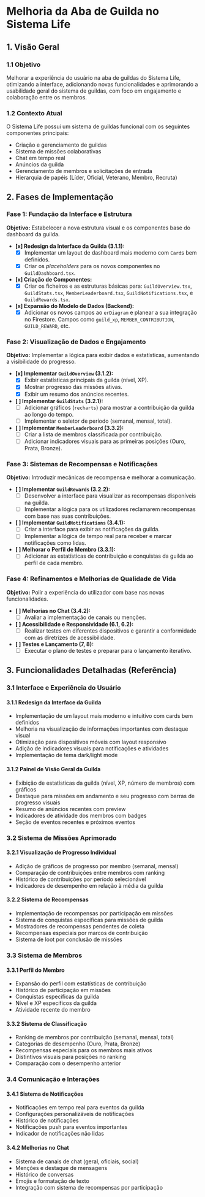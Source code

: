 # Melhoria da Aba de Guilda no Sistema Life

## 1. Visão Geral

### 1.1 Objetivo
Melhorar a experiência do usuário na aba de guildas do Sistema Life, otimizando a interface, adicionando novas funcionalidades e aprimorando a usabilidade geral do sistema de guildas, com foco em engajamento e colaboração entre os membros.

### 1.2 Contexto Atual
O Sistema Life possui um sistema de guildas funcional com os seguintes componentes principais:
- Criação e gerenciamento de guildas
- Sistema de missões colaborativas
- Chat em tempo real
- Anúncios da guilda
- Gerenciamento de membros e solicitações de entrada
- Hierarquia de papéis (Líder, Oficial, Veterano, Membro, Recruta)

## 2. Fases de Implementação

### Fase 1: Fundação da Interface e Estrutura
**Objetivo:** Estabelecer a nova estrutura visual e os componentes base do dashboard da guilda.

- **[x] Redesign da Interface da Guilda (3.1.1):**
    - [x] Implementar um layout de dashboard mais moderno com `Card`s bem definidos.
    - [x] Criar os *placeholders* para os novos componentes no `GuildDashboard.tsx`.
- **[x] Criação de Componentes:**
    - [x] Criar os ficheiros e as estruturas básicas para: `GuildOverview.tsx`, `GuildStats.tsx`, `MemberLeaderboard.tsx`, `GuildNotifications.tsx`, e `GuildRewards.tsx`.
- **[x] Expansão do Modelo de Dados (Backend):**
    - [x] Adicionar os novos campos ao `erDiagram` e planear a sua integração no Firestore. Campos como `guild_xp`, `MEMBER_CONTRIBUTION`, `GUILD_REWARD`, etc.

### Fase 2: Visualização de Dados e Engajamento
**Objetivo:** Implementar a lógica para exibir dados e estatísticas, aumentando a visibilidade do progresso.

- **[x] Implementar `GuildOverview` (3.1.2):**
    - [x] Exibir estatísticas principais da guilda (nível, XP).
    - [x] Mostrar progresso das missões ativas.
    - [x] Exibir um resumo dos anúncios recentes.
- **[ ] Implementar `GuildStats` (3.2.1):**
    - [ ] Adicionar gráficos (`recharts`) para mostrar a contribuição da guilda ao longo do tempo.
    - [ ] Implementar o seletor de período (semanal, mensal, total).
- **[ ] Implementar `MemberLeaderboard` (3.3.2):**
    - [ ] Criar a lista de membros classificada por contribuição.
    - [ ] Adicionar indicadores visuais para as primeiras posições (Ouro, Prata, Bronze).

### Fase 3: Sistemas de Recompensas e Notificações
**Objetivo:** Introduzir mecânicas de recompensa e melhorar a comunicação.

- **[ ] Implementar `GuildRewards` (3.2.2):**
    - [ ] Desenvolver a interface para visualizar as recompensas disponíveis na guilda.
    - [ ] Implementar a lógica para os utilizadores reclamarem recompensas com base nas suas contribuições.
- **[ ] Implementar `GuildNotifications` (3.4.1):**
    - [ ] Criar a interface para exibir as notificações da guilda.
    - [ ] Implementar a lógica de tempo real para receber e marcar notificações como lidas.
- **[ ] Melhorar o Perfil de Membro (3.3.1):**
    - [ ] Adicionar as estatísticas de contribuição e conquistas da guilda ao perfil de cada membro.

### Fase 4: Refinamentos e Melhorias de Qualidade de Vida
**Objetivo:** Polir a experiência do utilizador com base nas novas funcionalidades.

- **[ ] Melhorias no Chat (3.4.2):**
    - [ ] Avaliar a implementação de canais ou menções.
- **[ ] Acessibilidade e Responsividade (6.1, 6.2):**
    - [ ] Realizar testes em diferentes dispositivos e garantir a conformidade com as diretrizes de acessibilidade.
- **[ ] Testes e Lançamento (7, 8):**
    - [ ] Executar o plano de testes e preparar para o lançamento iterativo.

## 3. Funcionalidades Detalhadas (Referência)

### 3.1 Interface e Experiência do Usuário

#### 3.1.1 Redesign da Interface da Guilda
- Implementação de um layout mais moderno e intuitivo com cards bem definidos
- Melhoria na visualização de informações importantes com destaque visual
- Otimização para dispositivos móveis com layout responsivo
- Adição de indicadores visuais para notificações e atividades
- Implementação de tema dark/light mode

#### 3.1.2 Painel de Visão Geral da Guilda
- Exibição de estatísticas da guilda (nível, XP, número de membros) com gráficos
- Destaque para missões em andamento e seu progresso com barras de progresso visuais
- Resumo de anúncios recentes com preview
- Indicadores de atividade dos membros com badges
- Seção de eventos recentes e próximos eventos

### 3.2 Sistema de Missões Aprimorado

#### 3.2.1 Visualização de Progresso Individual
- Adição de gráficos de progresso por membro (semanal, mensal)
- Comparação de contribuições entre membros com ranking
- Histórico de contribuições por período selecionável
- Indicadores de desempenho em relação à média da guilda

#### 3.2.2 Sistema de Recompensas
- Implementação de recompensas por participação em missões
- Sistema de conquistas específicas para missões de guilda
- Mostradores de recompensas pendentes de coleta
- Recompensas especiais por marcos de contribuição
- Sistema de loot por conclusão de missões

### 3.3 Sistema de Membros

#### 3.3.1 Perfil do Membro
- Expansão do perfil com estatísticas de contribuição
- Histórico de participação em missões
- Conquistas específicas da guilda
- Nível e XP específicos da guilda
- Atividade recente do membro

#### 3.3.2 Sistema de Classificação
- Ranking de membros por contribuição (semanal, mensal, total)
- Categorias de desempenho (Ouro, Prata, Bronze)
- Recompensas especiais para os membros mais ativos
- Distintivos visuais para posições no ranking
- Comparação com o desempenho anterior

### 3.4 Comunicação e Interações

#### 3.4.1 Sistema de Notificações
- Notificações em tempo real para eventos da guilda
- Configurações personalizáveis de notificações
- Histórico de notificações
- Notificações push para eventos importantes
- Indicador de notificações não lidas

#### 3.4.2 Melhorias no Chat
- Sistema de canais de chat (geral, oficiais, social)
- Menções e destaque de mensagens
- Histórico de conversas
- Emojis e formatação de texto
- Integração com sistema de recompensas por participação

